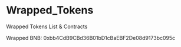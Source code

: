 # Wrapped_Tokens
Wrapped Tokens List &amp; Contracts


Wrapped BNB:
0xbb4CdB9CBd36B01bD1cBaEBF2De08d9173bc095c
